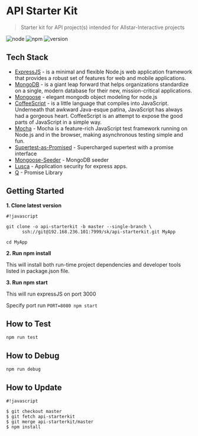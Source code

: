 # API Starter Kit #

> Starter kit for API project(s) intended for Allstar-Interactive projects

![node](https://img.shields.io/badge/node-6.2.2-green.svg)
![npm](https://img.shields.io/badge/npm-3.8.9-blue.svg)
![version](https://img.shields.io/badge/version-0.3.5-brightgreen.svg)

## Tech Stack ##

* [ExpressJS](http://expressjs.com/) - is a minimal and flexible Node.js web application framework that provides a robust set of features for web and mobile applications.
* [MongoDB](https://www.mongodb.com/) - is a giant leap forward that helps organizations standardize on a single, modern database for their new, mission-critical applications.
* [Mongoose](http://mongoosejs.com/) - elegant mongodb object modeling for node.js
* [CoffeeScript](http://coffeescript.org/) - is a little language that compiles into JavaScript. Underneath that awkward Java-esque patina, JavaScript has always had a gorgeous heart. CoffeeScript is an attempt to expose the good parts of JavaScript in a simple way.
* [Mocha](https://mochajs.org/) - Mocha is a feature-rich JavaScript test framework running on Node.js and in the browser, making asynchronous testing simple and fun.
* [Supertest-as-Promised](https://github.com/WhoopInc/supertest-as-promised) - Supercharged supertest with a promise interface
* [Mongoose-Seeder](https://github.com/SamVerschueren/mongoose-seeder) - MongoDB seeder
* [Lusca](https://github.com/krakenjs/lusca) - Application security for express apps.
* [Q](http://documentup.com/kriskowal/q/) - Promise Library

## Getting Started ##

**1. Clone latest version**


```
#!javascript

git clone -o api-starterkit -b master --single-branch \
      ssh://git@192.168.236.101:7999/sk/api-starterkit.git MyApp

cd MyApp
```

**2. Run npm install**

This will install both run-time project dependencies and developer tools listed in package.json file.

**3. Run npm start**

This will run expressJS on port 3000

Specify port run `PORT=8080 npm start`

## How to Test ##

`npm run test`

## How to Debug ##

`npm run debug`

## How to Update ##

```
#!javascript

$ git checkout master
$ git fetch api-starterkit
$ git merge api-starterkit/master
$ npm install
```
